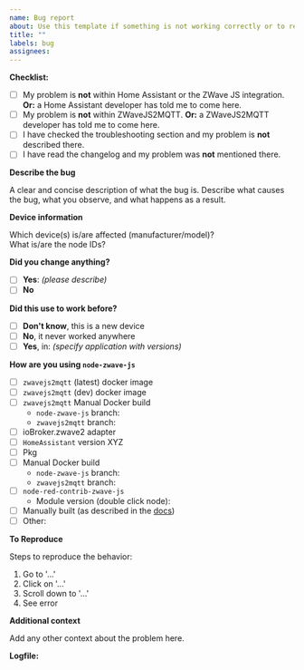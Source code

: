 ```yaml
---
name: Bug report
about: Use this template if something is not working correctly or to report errors in existing device config files.
title: ""
labels: bug
assignees:
---
```


<!--
  🚨🚨🚨 STOP! STOP! STOP! 🚨🚨🚨

  Before opening an issue, please read and follow these steps:

  1. Is your problem within Home Assistant (Core or Z-Wave JS Integration)?
  If yes, please open your issue at https://github.com/home-assistant/core/issues
  UNLESS a developer told you to come here.

  2. Is your problem within ZWaveJS2MQTT?
  If yes, please open your issue at https://github.com/zwave-js/zwavejs2mqtt/issues
  UNLESS a developer told you to come here.

  3. Check the troubleshooting section if your problem is described there:
  https://zwave-js.github.io/node-zwave-js/#/troubleshooting/index

  4. Check the changelog if your problem was already fixed recently.
  https://github.com/zwave-js/node-zwave-js/blob/master/CHANGELOG.md
  We cannot provide support if you are not using the latest version.

  🙏🏻🙏🏻🙏🏻 Thanks, now onto your issue:
-->

**Checklist:**

-   [ ] My problem is **not** within Home Assistant or the ZWave JS integration. **Or:** a Home Assistant developer has told me to come here.
-   [ ] My problem is **not** within ZWaveJS2MQTT. **Or:** a ZWaveJS2MQTT developer has told me to come here.
-   [ ] I have checked the troubleshooting section and my problem is **not** described there.
-   [ ] I have read the changelog and my problem was **not** mentioned there.

**Describe the bug**

A clear and concise description of what the bug is. Describe what causes the bug, what you observe, and what happens as a result.

**Device information**

Which device(s) is/are affected (manufacturer/model)?  
What is/are the node IDs?

**Did you change anything?**

-   [ ] **Yes**: _(please describe)_
-   [ ] **No**

**Did this use to work before?**

-   [ ] **Don't know**, this is a new device
-   [ ] **No**, it never worked anywhere
-   [ ] **Yes**, in: _(specify application with versions)_

**How are you using `node-zwave-js`**

-   [ ] `zwavejs2mqtt` (latest) docker image
-   [ ] `zwavejs2mqtt` (dev) docker image
-   [ ] `zwavejs2mqtt` Manual Docker build
    -   `node-zwave-js` branch: <!-- fill in -->
    -   `zwavejs2mqtt` branch: <!-- fill in -->
-   [ ] ioBroker.zwave2 adapter
-   [ ] `HomeAssistant` version XYZ
-   [ ] Pkg
-   [ ] Manual Docker build
    -   `node-zwave-js` branch: <!-- fill in -->
    -   `zwavejs2mqtt` branch: <!-- fill in -->
-   [ ] `node-red-contrib-zwave-js`
    -   Module version (double click node): <!-- fill in -->
-   [ ] Manually built (as described in the [docs](https://zwave-js.github.io/node-zwave-js/#/development/installing-from-github))
-   [ ] Other: <!-- Please describe: -->

**To Reproduce**

Steps to reproduce the behavior:

1. Go to '...'
2. Click on '...'
3. Scroll down to '...'
4. See error

**Additional context**

Add any other context about the problem here.

**Logfile:**

<!--
  ATTACH(!) `zwave-js` logfile with DEBUG or VERBOSE loglevel here. Please no links or gists or embedded logs.
  Please make sure to upload the correct log. If you're unsure, the correct one is called `zwave-<number>.log` and starts with

  ███████╗ ██╗    ██╗  █████╗  ██╗   ██╗ ███████╗             ██╗ ███████╗
  ╚══███╔╝ ██║    ██║ ██╔══██╗ ██║   ██║ ██╔════╝             ██║ ██╔════╝
    ███╔╝  ██║ █╗ ██║ ███████║ ██║   ██║ █████╗   █████╗      ██║ ███████╗
   ███╔╝   ██║███╗██║ ██╔══██║ ╚██╗ ██╔╝ ██╔══╝   ╚════╝ ██   ██║ ╚════██║
  ███████╗ ╚███╔███╔╝ ██║  ██║  ╚████╔╝  ███████╗        ╚█████╔╝ ███████║
  ╚══════╝  ╚══╝╚══╝  ╚═╝  ╚═╝   ╚═══╝   ╚══════╝         ╚════╝  ╚══════╝

  If you are using zwavejs2mqtt, this is how you create the logfiles:
  * Go to Settings, Z-Wave section
  * select log level DEBUG
  * enable "log to file"

  For HomeAssistant, this is how you do it:
  Home Assistant -> settings -> Integrations -> Z-Wave JS -> Configure -> Create dump -> zip the json file and post it here.

-->
